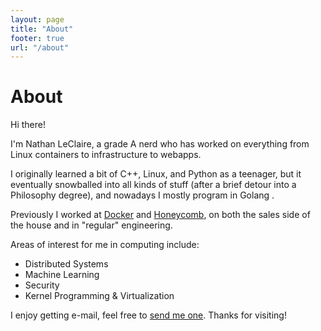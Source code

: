 ```yaml
---
layout: page
title: "About"
footer: true
url: "/about"
---
```


# About

Hi there!

I'm Nathan LeClaire, a grade A nerd who has worked on everything from Linux
containers to infrastructure to webapps.

I originally learned a bit of C++, Linux, and Python as a teenager, but it
eventually snowballed into all kinds of stuff (after a brief detour into a
Philosophy degree), and nowadays I mostly program in Golang .

Previously I worked at [Docker](https://docker.com) and [Honeycomb](https://honeycomb.io),
on both the sales side of the house and in "regular" engineering.

Areas of interest for me in computing include:

* Distributed Systems
* Machine Learning
* Security
* Kernel Programming & Virtualization

I enjoy getting e-mail, feel free to <a
href="mailto:nathanleclaire@gmail.com">send me one</a>.  Thanks for visiting!
